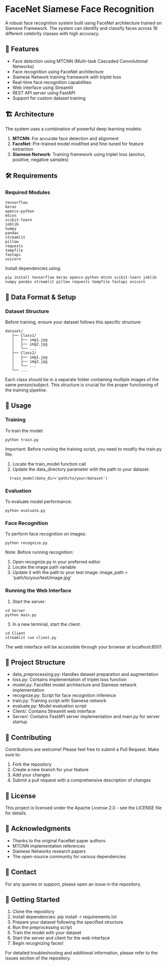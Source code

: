 # FaceNet Siamese Face Recognition

A robust face recognition system built using FaceNet architecture trained on Siamese Framework. The system can identify and classify faces across 16 different celebrity classes with high accuracy.

## 🎯 Features

- Face detection using MTCNN (Multi-task Cascaded Convolutional Networks)
- Face recognition using FaceNet architecture
- Siamese Network training framework with triplet loss
- Real-time face recognition capabilities
- Web interface using Streamlit
- REST API server using FastAPI
- Support for custom dataset training

## 🏗️ Architecture

The system uses a combination of powerful deep learning models:

1. **MTCNN**: For accurate face detection and alignment
2. **FaceNet**: Pre-trained model modified and fine-tuned for feature extraction
3. **Siamese Network**: Training framework using triplet loss (anchor, positive, negative samples)

## 🛠️ Requirements

### Required Modules
```
tensorflow
keras
opencv-python
mtcnn
scikit-learn
joblib
numpy
pandas
streamlit
pillow
requests
tempfile
fastapi
uvicorn
```
Install dependencies using:
```
pip install tensorflow keras opencv-python mtcnn scikit-learn joblib numpy pandas streamlit pillow requests tempfile fastapi uvicorn
```
## 📂 Data Format & Setup

### Dataset Structure
Before training, ensure your dataset follows this specific structure:
```
dataset/
   ├── Class1/
   │   ├── img1.jpg
   │   ├── img2.jpg
   │   └── ...
   ├── Class2/
   │   ├── img1.jpg
   │   ├── img2.jpg
   │   └── ...
   └── ...
```
Each class should be in a separate folder containing multiple images of the same person/subject. This structure is crucial for the proper functioning of the training pipeline.

## 🚀 Usage

### Training
To train the model:

```
python train.py
```

Important: Before running the training script, you need to modify the train.py file:
1. Locate the train_model function call
2. Update the data_directory parameter with the path to your dataset:

```
  train_model(data_dir='path/to/your/dataset')
```
### Evaluation
To evaluate model performance:
```
python evaluate.py
```

### Face Recognition
To perform face recognition on images:
```
python recognize.py
```

Note: Before running recognition:
1. Open recognize.py in your preferred editor
2. Locate the image path variable
3. Update it with the path to your test image:
  image_path = 'path/to/your/test/image.jpg'

### Running the Web Interface

1. Start the server:

```
cd Server
python main.py
```

3. In a new terminal, start the client:
```
cd Client
streamlit run client.py
```

The web interface will be accessible through your browser at localhost:8501

## 📁 Project Structure

- data_preprocessing.py: Handles dataset preparation and augmentation
- loss.py: Contains implementation of triplet loss function
- model.py: FaceNet model architecture and Siamese network implementation
- recognize.py: Script for face recognition inference
- train.py: Training script with Siamese network
- evaluate.py: Model evaluation script
- Client/: Contains Streamlit web interface
- Server/: Contains FastAPI server implementation and main.py for server startup

## 🤝 Contributing

Contributions are welcome! Please feel free to submit a Pull Request. Make sure to:
1. Fork the repository
2. Create a new branch for your feature
3. Add your changes
4. Submit a pull request with a comprehensive description of changes

## 📝 License

This project is licensed under the Apache License 2.0 - see the LICENSE file for details.

## 🙏 Acknowledgments

- Thanks to the original FaceNet paper authors
- MTCNN implementation references
- Siamese Networks research papers
- The open-source community for various dependencies

## 📧 Contact

For any queries or support, please open an issue in the repository.

## 🚀 Getting Started

1. Clone the repository
2. Install dependencies: pip install -r requirements.txt
3. Prepare your dataset following the specified structure
4. Run the preprocessing script
5. Train the model with your dataset
6. Start the server and client for the web interface
7. Begin recognizing faces!

For detailed troubleshooting and additional information, please refer to the issues section of the repository.
